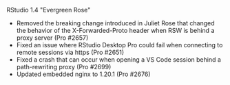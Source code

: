 RStudio 1.4 "Evergreen Rose"

* Removed the breaking change introduced in Juliet Rose that changed the behavior of the X-Forwarded-Proto header when RSW is behind a proxy server (Pro #2657)
* Fixed an issue where RStudio Desktop Pro could fail when connecting to remote sessions via https (Pro #2651)
* Fixed a crash that can occur when opening a VS Code session behind a path-rewriting proxy (Pro #2699)
* Updated embedded nginx to 1.20.1 (Pro #2676)
